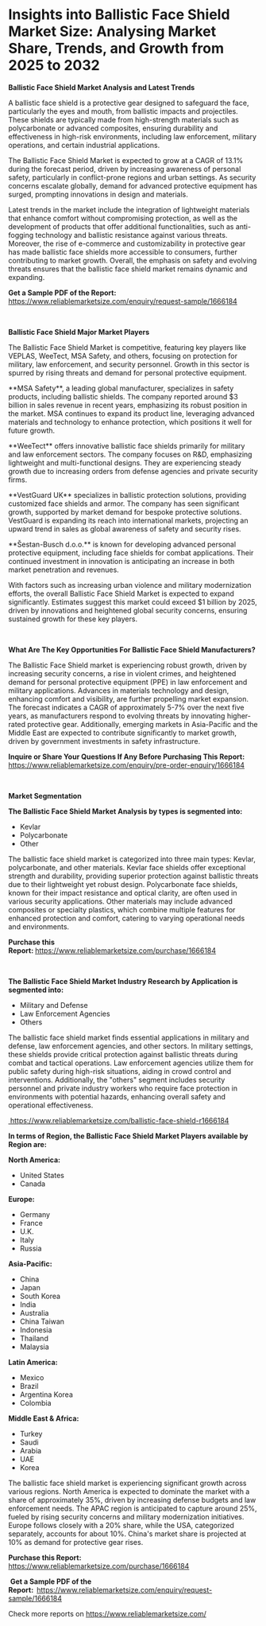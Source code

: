 <p><h1>Insights into Ballistic Face Shield Market Size: Analysing Market Share, Trends, and Growth from 2025 to 2032</h1></p><p><strong>Ballistic Face Shield Market Analysis and Latest Trends</strong></p>
<p><p>A ballistic face shield is a protective gear designed to safeguard the face, particularly the eyes and mouth, from ballistic impacts and projectiles. These shields are typically made from high-strength materials such as polycarbonate or advanced composites, ensuring durability and effectiveness in high-risk environments, including law enforcement, military operations, and certain industrial applications.</p><p>The Ballistic Face Shield Market is expected to grow at a CAGR of 13.1% during the forecast period, driven by increasing awareness of personal safety, particularly in conflict-prone regions and urban settings. As security concerns escalate globally, demand for advanced protective equipment has surged, prompting innovations in design and materials. </p><p>Latest trends in the market include the integration of lightweight materials that enhance comfort without compromising protection, as well as the development of products that offer additional functionalities, such as anti-fogging technology and ballistic resistance against various threats. Moreover, the rise of e-commerce and customizability in protective gear has made ballistic face shields more accessible to consumers, further contributing to market growth. Overall, the emphasis on safety and evolving threats ensures that the ballistic face shield market remains dynamic and expanding.</p></p>
<p><strong>Get a Sample PDF of the Report:&nbsp;</strong> <a href="https://www.reliablemarketsize.com/enquiry/request-sample/1666184?utm_campaign=3092&utm_medium=2&utm_source=Github&utm_content=ia&utm_term=04042025&utm_id=ballistic-face-shield">https://www.reliablemarketsize.com/enquiry/request-sample/1666184</a></p>
<p>&nbsp;</p>
<p><strong>Ballistic Face Shield Major Market Players</strong></p>
<p><p>The Ballistic Face Shield Market is competitive, featuring key players like VEPLAS, WeeTect, MSA Safety, and others, focusing on protection for military, law enforcement, and security personnel. Growth in this sector is spurred by rising threats and demand for personal protective equipment.</p><p>**MSA Safety**, a leading global manufacturer, specializes in safety products, including ballistic shields. The company reported around $3 billion in sales revenue in recent years, emphasizing its robust position in the market. MSA continues to expand its product line, leveraging advanced materials and technology to enhance protection, which positions it well for future growth.</p><p>**WeeTect** offers innovative ballistic face shields primarily for military and law enforcement sectors. The company focuses on R&D, emphasizing lightweight and multi-functional designs. They are experiencing steady growth due to increasing orders from defense agencies and private security firms.</p><p>**VestGuard UK** specializes in ballistic protection solutions, providing customized face shields and armor. The company has seen significant growth, supported by market demand for bespoke protective solutions. VestGuard is expanding its reach into international markets, projecting an upward trend in sales as global awareness of safety and security rises.</p><p>**Šestan-Busch d.o.o.** is known for developing advanced personal protective equipment, including face shields for combat applications. Their continued investment in innovation is anticipating an increase in both market penetration and revenues.</p><p>With factors such as increasing urban violence and military modernization efforts, the overall Ballistic Face Shield Market is expected to expand significantly. Estimates suggest this market could exceed $1 billion by 2025, driven by innovations and heightened global security concerns, ensuring sustained growth for these key players.</p></p>
<p>&nbsp;</p>
<p><strong>What Are The Key Opportunities For Ballistic Face Shield Manufacturers?</strong></p>
<p><p>The Ballistic Face Shield market is experiencing robust growth, driven by increasing security concerns, a rise in violent crimes, and heightened demand for personal protective equipment (PPE) in law enforcement and military applications. Advances in materials technology and design, enhancing comfort and visibility, are further propelling market expansion. The forecast indicates a CAGR of approximately 5-7% over the next five years, as manufacturers respond to evolving threats by innovating higher-rated protective gear. Additionally, emerging markets in Asia-Pacific and the Middle East are expected to contribute significantly to market growth, driven by government investments in safety infrastructure.</p></p>
<p><strong>Inquire or Share Your Questions If Any Before Purchasing This Report:</strong> <a href="https://www.reliablemarketsize.com/enquiry/pre-order-enquiry/1666184?utm_campaign=3092&utm_medium=2&utm_source=Github&utm_content=ia&utm_term=04042025&utm_id=ballistic-face-shield">https://www.reliablemarketsize.com/enquiry/pre-order-enquiry/1666184</a></p>
<p>&nbsp;</p>
<p><strong>Market Segmentation</strong></p>
<p><strong>The Ballistic Face Shield Market Analysis by types is segmented into:</strong></p>
<p><ul><li>Kevlar</li><li>Polycarbonate</li><li>Other</li></ul></p>
<p><p>The ballistic face shield market is categorized into three main types: Kevlar, polycarbonate, and other materials. Kevlar face shields offer exceptional strength and durability, providing superior protection against ballistic threats due to their lightweight yet robust design. Polycarbonate face shields, known for their impact resistance and optical clarity, are often used in various security applications. Other materials may include advanced composites or specialty plastics, which combine multiple features for enhanced protection and comfort, catering to varying operational needs and environments.</p></p>
<p><strong>Purchase this Report:&nbsp;</strong><a href="https://www.reliablemarketsize.com/purchase/1666184?utm_campaign=3092&utm_medium=2&utm_source=Github&utm_content=ia&utm_term=04042025&utm_id=ballistic-face-shield">https://www.reliablemarketsize.com/purchase/1666184</a></p>
<p>&nbsp;</p>
<p><strong>The Ballistic Face Shield Market Industry Research by Application is segmented into:</strong></p>
<p><ul><li>Military and Defense</li><li>Law Enforcement Agencies</li><li>Others</li></ul></p>
<p><p>The ballistic face shield market finds essential applications in military and defense, law enforcement agencies, and other sectors. In military settings, these shields provide critical protection against ballistic threats during combat and tactical operations. Law enforcement agencies utilize them for public safety during high-risk situations, aiding in crowd control and interventions. Additionally, the "others" segment includes security personnel and private industry workers who require face protection in environments with potential hazards, enhancing overall safety and operational effectiveness.</p></p>
<p><a href="https://www.reliablemarketsize.com/ballistic-face-shield-r1666184?utm_campaign=3092&utm_medium=2&utm_source=Github&utm_content=ia&utm_term=04042025&utm_id=ballistic-face-shield">&nbsp;https://www.reliablemarketsize.com/ballistic-face-shield-r1666184</a></p>
<p><strong>In terms of Region, the Ballistic Face Shield Market Players available by Region are:</strong></p>
<p>
    <p> <strong> North America: </strong>
        <ul>
            <li>United States</li>
            <li>Canada</li>
        </ul>
        </p> 
    <p> <strong> Europe: </strong>
        <ul>
            <li>Germany</li>
            <li>France</li>
            <li>U.K.</li>
            <li>Italy</li>
            <li>Russia</li>
        </ul>
        </p> 
    <p> <strong> Asia-Pacific: </strong>
        <ul>
            <li>China</li>
            <li>Japan</li>
            <li>South Korea</li>
            <li>India</li>
            <li>Australia</li>
            <li>China Taiwan</li>
            <li>Indonesia</li>
            <li>Thailand</li>
            <li>Malaysia</li>
        </ul>
        </p> 
    <p> <strong> Latin America: </strong>
        <ul>
            <li>Mexico</li>
            <li>Brazil</li>
            <li>Argentina Korea</li>
            <li>Colombia</li>
        </ul>
        </p> 
    <p> <strong> Middle East & Africa: </strong>
        <ul>
            <li>Turkey</li>
            <li>Saudi</li>
            <li>Arabia</li>
            <li>UAE</li>
            <li>Korea</li>
        </ul>
    </p>
    </p>
<p><p>The ballistic face shield market is experiencing significant growth across various regions. North America is expected to dominate the market with a share of approximately 35%, driven by increasing defense budgets and law enforcement needs. The APAC region is anticipated to capture around 25%, fueled by rising security concerns and military modernization initiatives. Europe follows closely with a 20% share, while the USA, categorized separately, accounts for about 10%. China's market share is projected at 10% as demand for protective gear rises.</p></p>
<p><strong>Purchase this Report: </strong><a href="https://www.reliablemarketsize.com/purchase/1666184?utm_campaign=3092&utm_medium=2&utm_source=Github&utm_content=ia&utm_term=04042025&utm_id=ballistic-face-shield">https://www.reliablemarketsize.com/purchase/1666184</a></p>
<p>&nbsp;<strong>Get a Sample PDF of the Report:&nbsp;&nbsp;</strong><a href="https://www.reliablemarketsize.com/enquiry/request-sample/1666184?utm_campaign=3092&utm_medium=2&utm_source=Github&utm_content=ia&utm_term=04042025&utm_id=ballistic-face-shield">https://www.reliablemarketsize.com/enquiry/request-sample/1666184</a></p>
<p><strong></strong></p>
<p>Check more reports on <a href="https://www.reliablemarketsize.com/?utm_campaign=3092&utm_medium=2&utm_source=Github&utm_content=ia&utm_term=04042025&utm_id=ballistic-face-shield">https://www.reliablemarketsize.com/</a></p>